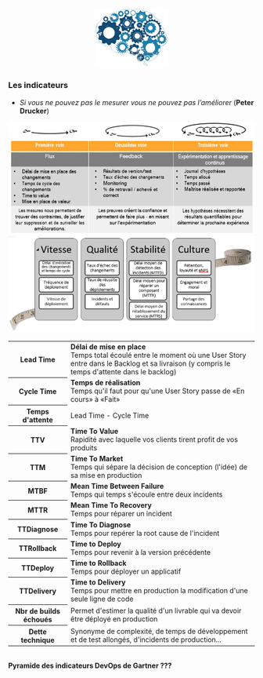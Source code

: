 <div id="header" align="center">
  <img src="../images/devops-culture.jpg" width="150"/>
</div>
<h3>Les indicateurs</h3>
<ul>
	<li><i>Si vous ne pouvez pas le mesurer vous ne pouvez pas l’améliorer</i> (<b>Peter Drucker</b>)</li>
</ul>
<img src="../images/metrics-1.png"/>
<img src="../images/metrics-2.png"/>
<br>
<table>
	<tr>
		<th>Lead Time</th>
		<td>
			<b>Délai de mise en place</b><br>
			Temps total écoulé entre le moment où une User Story entre dans le Backlog et sa livraison (y compris le temps d'attente dans le backlog)
		</td>	
	</tr>
	<tr>
		<th>Cycle Time</th>
		<td>
			<b>Temps de réalisation</b><br>
			Temps qu'il faut pour qu'une User Story passe de «En cours» à «Fait»
		</td>	
	</tr>
	<tr>
		<th>Temps d'attente</th>
		<td>Lead Time - Cycle Time</td>	
	</tr>
	<tr>
		<th>TTV</th>
		<td><b>Time To Value</b><br>Rapidité avec laquelle vos clients tirent profit de vos produits</td>	
	</tr>
	<tr>
		<th>TTM</th>
		<td><b>Time To Market</b><br>Temps qui sépare la décision de conception (l'idée) de sa mise en production</td>	
	</tr>
	<tr>
		<th>MTBF</th>
		<td><b>Mean Time Between Failure</b><br>Temps qui temps s'écoule entre deux incidents</td>	
	</tr>
	<tr>
		<th>MTTR</th>
		<td><b>Mean Time To Recovery</b><br>Temps pour réparer un incident</td>	
	</tr>
	<tr>
		<th>TTDiagnose</th>
		<td><b>Time To Diagnose</b><br>Temps pour repérer la root cause de l'incident</td>	
	</tr>
	<tr>
		<th>TTRollback</th>
		<td><b>Time to Deploy</b><br>Temps pour revenir à la version précédente</td>	
	</tr>
	<tr>
		<th>TTDeploy</th>
		<td><b>Time to Rollback</b><br>Temps pour déployer un applicatif</td>	
	</tr>
	<tr>
		<th>TTDelivery</th>
		<td><b>Time to Delivery</b><br>Temps pour mettre en production la modification d'une seule ligne de code</td>	
	</tr>
	<tr>
		<th>Nbr de builds échoués</th>
		<td>Permet d'estimer la qualité d'un livrable qui va devoir être déployé en production</td>	
	</tr>
	<tr>
		<th>Dette technique</th>
		<td>Synonyme de complexité, de temps de développement et de test allongés, d'incidents de production...</td>	
	</tr>	
</table>
<br>
<strong>Pyramide des indicateurs DevOps de Gartner ???<strong>
